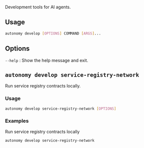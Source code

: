 Development tools for AI agents.

## Usage
```bash
autonomy develop [OPTIONS] COMMAND [ARGS]...
```

## Options
`--help`
:   Show the help message and exit.

## `autonomy develop service-registry-network`
Run service registry contracts locally.

### Usage
```bash
autonomy develop service-registry-network [OPTIONS]
```

### Examples

Run service registry contracts locally

```bash
autonomy develop service-registry-network
```